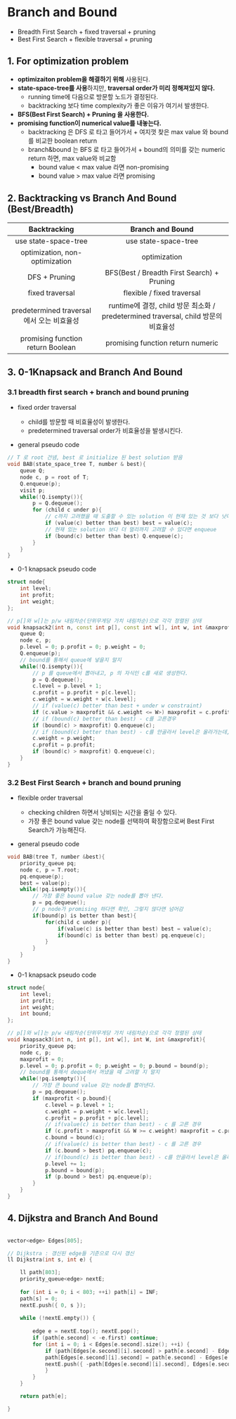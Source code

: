 # Branch and Bound

- Breadth First Search + fixed traversal + pruning
- Best First Search + flexible traversal + pruning

## 1. For optimization problem

- **optimizaiton problem을 해결하기 위해** 사용된다.
- **state-space-tree를 사용**하지만, **traversal order가 미리 정해져있지 않다.**
  - running time에 다음으로 방문할 노드가 결정된다.
  - backtracking 보다 time complexity가 좋은 이유가 여기서 발생한다.
- **BFS(Best First Search) + Pruning 을 사용한다.**
- **promising function이 numerical value를 내놓는다.**
  - backtracking 은 DFS 로 타고 들어가서 + 여지껏 찾은 max value 와 bound를 비교한 boolean return
  - branch&bound 는 BFS 로 타고 들어가서 + bound의 의미를 갖는 numeric return 하면, max value와 비교함
    - bound value < max value 라면 non-promising
    - bound value > max value 라면 promising

## 2. Backtracking vs Branch And Bound (Best/Breadth)

 |Backtracking|Branch and Bound|
 |:---:|:---:|
 |use state-space-tree|use state-space-tree|
 |optimization, non-optimization|optimization|
 |DFS + Pruning|BFS(Best / Breadth First Search) + Pruning|
 |fixed traversal|flexible / fixed traversal|
 |predetermined traversal에서 오는 비효율성| runtime에 결정, child 방문 최소화 / predetermined traversal, child 방문의 비효율성|
 |promising function return Boolean|promising function return numeric|

## 3. 0-1Knapsack and Branch And Bound

### 3.1 breadth first search + branch and bound pruning

- fixed order traversal
  - child를 방문할 때 비효율성이 발생한다.
  - predetermined traversal order가 비효율성을 발생시킨다.

- general pseudo code

```cpp
// T 로 root 건넴, best 로 initialize 된 best solution 받음
void BAB(state_space_tree T, number & best){
    queue Q;
    node c, p = root of T;
    Q.enqueue(p);
    visit p;
    while(!Q.isempty()){
        p = Q.dequeue();
        for (child c under p){
            // c까지 고려했을 때 도출할 수 있는 solution 이 현재 있는 것 보다 낫다
            if (value(c) better than best) best = value(c);
            // 현재 있는 solution 보다 더 멀리까지 고려할 수 있다면 enqueue
            if (bound(c) better than best) Q.enqueue(c);
        }
    }
}
```

- 0-1 knapsack pseudo code

```cpp
struct node{
    int level;
    int profit;
    int weight;
};

// p[]와 w[]는 p/w 내림차순(단위무게당 가치 내림차순)으로 각각 정렬된 상태
void knapsack2(int n, const int p[], const int w[], int w, int &maxprofit){
    queue Q;
    node c, p;
    p.level = 0; p.profit = 0; p.weight = 0;
    Q.enqueue(p);
    // bound를 통해서 queue에 넣을지 말지
    while(!Q.isempty()){
        // p 를 queue에서 뽑아내고, p 의 자식인 c를 새로 생성한다.
        p = Q.dequeue();
        c.level = p.level + 1; 
        c.profit = p.profit + p[c.level]; 
        c.weight = w.weight + w[c.level];
        // if (value(c) better than best + under w constraint)
        if (c.value > maxprofit && c.weight <= W>) maxprofit = c.profit;
        // if (bound(c) better than best) - c를 고른경우
        if (bound(c) > maxprofit) Q.enqueue(c);
        // if (bound(c) better than best) - c를 안골라서 level은 올라가는데, weight, profit이 안변한 경우
        c.weight = p.weight;
        c.profit = p.profit;
        if (bound(c) > maxprofit) Q.enqueue(c);
    }
}

```

### 3.2 Best First Search + branch and bound pruning

- flexible order traversal
  - checking children 하면서 낭비되는 시간을 줄일 수 있다.
  - 가장 좋은 bound value 갖는 node를 선택하여 확장함으로써 Best First Search가 가능해진다.

- general pseudo code

```cpp
void BAB(tree T, number &best){
    priority_queue pq;
    node c, p = T.root;
    pq.enqueue(p);
    best = value(p);
    while(!pq.isempty()){
        // 가장 좋은 bound value 갖는 node를 뽑아 낸다.
        p = pq.dequeue();
        // p node가 promising 하다면 확인, 그렇지 않다면 넘어감
        if(bound(p) is better than best){
            for(child c under p){
                if(value(c) is better than best) best = value(c);
                if(bound(c) is better than best) pq.enqueue(c);
            }
        }
    }
}
```

- 0-1 knapsack pseudo code

```cpp
struct node{
    int level;
    int profit;
    int weight;
    int bound;
};

// p[]와 w[]는 p/w 내림차순(단위무게당 가치 내림차순)으로 각각 정렬된 상태
void knapsack3(int n, int p[], int w[], int W, int &maxprofit){
    priority_queue pq;
    node c, p;
    maxprofit = 0;
    p.level = 0; p.profit = 0; p.weight = 0; p.bound = bound(p);
    // bound를 통해서 deque에서 꺼냈을 때 고려할 지 말지
    while(!pq.isempty()){
        // 가장 큰 bound value 갖는 node를 뽑아낸다.
        p = pq.dequeue();
        if (maxprofit < p.bound){
            c.level = p.level + 1;
            c.weight = p.weight + w[c.level];
            c.profit = p.profit + p[c.level];
            // if(value(c) is better than best) - c 를 고른 경우
            if (c.profit > maxprofit && W >= c.weight) maxprofit = c.profit;
            c.bound = bound(c);
            // if(value(c) is better than best) - c 를 고른 경우
            if (c.bound > best) pq.enqueue(c);
            // if(bound(c) is better than best) - c를 안골라서 level은 올라가는데, weight, profit 그대로
            p.level += 1;
            p.bound = bound(p);
            if (p.bound > best) pq.enqueue(p);
        }
    }
}
```

## 4. Dijkstra and Branch And Bound

```cpp

vector<edge> Edges[805];

// Dijkstra : 갱신된 edge들 기준으로 다시 갱신
ll Dijkstra(int s, int e) {

    ll path[803];
    priority_queue<edge> nextE;
    
    for (int i = 0; i < 803; ++i) path[i] = INF;
    path[s] = 0;
    nextE.push({ 0, s });
    
    while (!nextE.empty()) {
        
        edge e = nextE.top(); nextE.pop();
        if (path[e.second] < -e.first) continue;
        for (int i = 0; i < Edges[e.second].size(); ++i) {
            if (path[Edges[e.second][i].second] > path[e.second] - Edges[e.second][i].first) {
            path[Edges[e.second][i].second] = path[e.second] - Edges[e.second][i].first;
            nextE.push({ -path[Edges[e.second][i].second], Edges[e.second][i].second });
            }
        }
    }

    return path[e];

}
```
